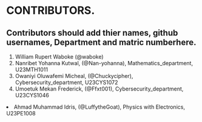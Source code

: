 # CONTRIBUTORS.
## Contributors should add thier names, github usernames, Department and matric numberhere.
<ol>
<li>William Rupert Waboke (@waboke)
<li>Nanribet Yohanna Kutwal, (@Nan-yohanna), Mathematics_department, U23MTH1011</li>
<li>Owaniyi Oluwafemi Micheal, (@Chuckycipher), Cybersecurity_department, U23CYS1072</li>
<li>Umoetuk Mekan Frederick, (@Ffxt001), Cybersecurity_department, U23CYS1046</li>
</ol>
<li>Ahmad Muhammad Idris, (@LuffytheGoat), Physics with Electronics, U23PE1008</li>
